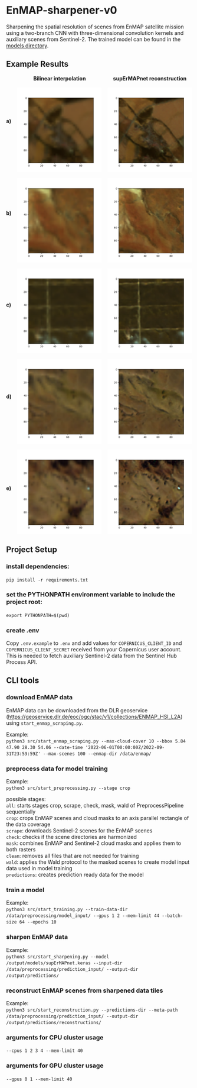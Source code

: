 # EnMAP-sharpener-v0

Sharpening the spatial resolution of scenes from EnMAP satellite mission using a two-branch CNN with three-dimensional
convolution kernels and auxiliary scenes from Sentinel-2.
The trained model can be found in the [models directory](output/models/supErMAPnet.keras).

## Example Results

<div style="display: flex; gap: 16px;">
    <div style="display: flex; flex-direction: column; justify-content: space-around; font-weight: bolder;">
        <div>a)</div>
        <div>b)</div>
        <div>c)</div>
        <div>d)</div>
        <div>e)</div>
    </div>
    <div style="display: flex; flex-direction: column; align-items: center; gap: 16px; font-weight: bolder;">
        <span>Bilinear interpolation</span>
        <img alt="" src="output/figures/evaluation/reconstructions/leipzig_window_upscaled.png"/>
        <img alt="" src="output/figures/evaluation/reconstructions/namibia_window_upscaled.png"/>
        <img alt="" src="output/figures/evaluation/reconstructions/peru_window_upscaled.png"/>
        <img alt="" src="output/figures/evaluation/reconstructions/australia_window_1_upscaled.png"/>
        <img alt="" src="output/figures/evaluation/reconstructions/australia_window_2_upscaled.png"/>
    </div>
    <div style="display: flex; flex-direction: column; align-items: center; gap: 16px; font-weight: bolder;">
        <span>supErMAPnet reconstruction</span>
        <img alt="" src="output/figures/evaluation/reconstructions/leipzig_window_reconst.png"/>
        <img alt="" src="output/figures/evaluation/reconstructions/namibia_window_reconst.png"/>
        <img alt="" src="output/figures/evaluation/reconstructions/peru_window_reconst.png"/>
        <img alt="" src="output/figures/evaluation/reconstructions/australia_window_1_reconst.png"/>
        <img alt="" src="output/figures/evaluation/reconstructions/australia_window_2_reconst.png"/>
    </div>
</div>

## Project Setup

### install dependencies:

``pip install -r requirements.txt``

### set the PYTHONPATH environment variable to include the project root:

``export PYTHONPATH=$(pwd)``

### create .env

Copy ``.env.example`` to ``.env`` and add values for ``COPERNICUS_CLIENT_ID`` and ``COPERNICUS_CLIENT_SECRET`` received
from your
Copernicus user account.
This is needed to fetch auxiliary Sentinel-2 data from the Sentinel Hub Process API.

## CLI tools

### download EnMAP data

EnMAP data can be downloaded from the DLR
geoservice (https://geoservice.dlr.de/eoc/ogc/stac/v1/collections/ENMAP_HSI_L2A) using ``start_enmap_scraping.py``.

Example: \
``python3 src/start_enmap_scraping.py --max-cloud-cover 10 --bbox 5.84 47.90 28.30 54.06 --date-time '2022-06-01T00:00:00Z/2022-09-31T23:59:59Z' --max-scenes 100 --enmap-dir /data/enmap/``

### preprocess data for model training

Example: \
``python3 src/start_preprocessing.py --stage crop``

possible stages: \
``all``: starts stages crop, scrape, check, mask, wald of PreprocessPipeline sequentially \
``crop``: crops EnMAP scenes and cloud masks to an axis parallel rectangle of the data coverage \
``scrape``: downloads Sentinel-2 scenes for the EnMAP scenes \
``check``: checks if the scene directories are harmonized \
``mask``: combines EnMAP and Sentinel-2 cloud masks and applies them to both rasters \
``clean``: removes all files that are not needed for training \
``wald``: applies the Wald protocol to the masked scenes to create model input data used in model training \
``predictions``: creates prediction ready data for the model

### train a model

Example: \
``python3 src/start_training.py --train-data-dir /data/preprocessing/model_input/ --gpus 1 2 --mem-limit 44 --batch-size 64 --epochs 10``

### sharpen EnMAP data

Example: \
``python3 src/start_sharpening.py --model /output/models/supErMAPnet.keras --input-dir /data/preprocessing/prediction_input/ --output-dir /output/predictions/``

### reconstruct EnMAP scenes from sharpened data tiles

Example: \
``python3 src/start_reconstruction.py --predictions-dir --meta-path /data/preprocessing/prediction_input/ --output-dir /output/predictions/reconstructions/``

### arguments for CPU cluster usage

``--cpus 1 2 3 4 --mem-limit 40``

### arguments for GPU cluster usage

``--gpus 0 1 --mem-limit 40``